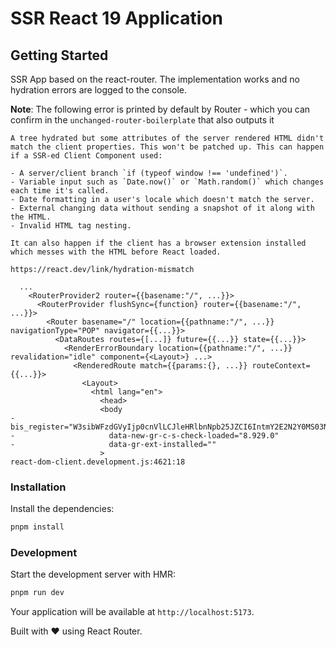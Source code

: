 # SSR React 19 Application

## Getting Started

SSR App based on the react-router. The implementation works and no hydration errors are logged to the console.

**Note**: The following error is printed by default by Router - which you can confirm in the `unchanged-router-boilerplate` that also outputs it

```shell
A tree hydrated but some attributes of the server rendered HTML didn't match the client properties. This won't be patched up. This can happen if a SSR-ed Client Component used:

- A server/client branch `if (typeof window !== 'undefined')`.
- Variable input such as `Date.now()` or `Math.random()` which changes each time it's called.
- Date formatting in a user's locale which doesn't match the server.
- External changing data without sending a snapshot of it along with the HTML.
- Invalid HTML tag nesting.

It can also happen if the client has a browser extension installed which messes with the HTML before React loaded.

https://react.dev/link/hydration-mismatch

  ...
    <RouterProvider2 router={{basename:"/", ...}}>
      <RouterProvider flushSync={function} router={{basename:"/", ...}}>
        <Router basename="/" location={{pathname:"/", ...}} navigationType="POP" navigator={{...}}>
          <DataRoutes routes={[...]} future={{...}} state={{...}}>
            <RenderErrorBoundary location={{pathname:"/", ...}} revalidation="idle" component={<Layout>} ...>
              <RenderedRoute match={{params:{}, ...}} routeContext={{...}}>
                <Layout>
                  <html lang="en">
                    <head>
                    <body
-                     bis_register="W3sibWFzdGVyIjp0cnVlLCJleHRlbnNpb25JZCI6IntmY2E2N2Y0MS03NzZiLTQzOGEtOTM4Mi02NjIxNz..."
-                     data-new-gr-c-s-check-loaded="8.929.0"
-                     data-gr-ext-installed=""
                    >
react-dom-client.development.js:4621:18
```

### Installation

Install the dependencies:

```bash
pnpm install
```

### Development

Start the development server with HMR:

```bash
pnpm run dev
```

Your application will be available at `http://localhost:5173`.

Built with ❤️ using React Router.
